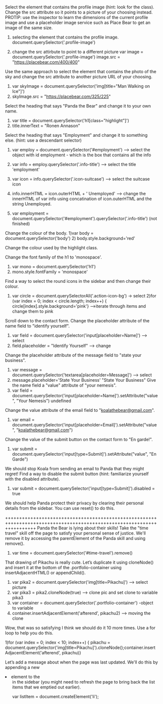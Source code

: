 Select the element that contains the profile image (hint: look for the class). Change the src attribute so it points to a picture of your choosing instead.
PROTIP: use the inspector to learn the dimensions of the current profile image and use a placeholder image service such as Place Bear to get an image of the same size.

1) selecting the element that contains the profile image.
  document.querySelector('.profile-image')

2) change the src attirbute to point to a different picture
  var image = document.querySelector('.profile-image')
  image.src = "https://placebear.com/400/400"



Use the same approach to select the element that contains the photo of the sky and change the src attribute to another picture URL of your choosing.
1) var skyImage = document.querySelector('img[title="Man Walking on Ice"]')
2) skyImage.src = "https://placebear.com/325/225"



Select the heading that says "Panda the Bear" and change it to your own name.
1) var title = document.querySelector('h1[class="highlight"]')
2) title.innerText = "Ronen Annason"

Select the heading that says "Employment" and change it to something else. (hint: use a descendant selector)
1) var employ = document.querySelector('#employment')  --> select the object with id employment - which is the box that contains all the info
2) var info = employ.querySelector('.info-title')  --> select the title 'employment'
3) var icon = info.querySelector('.icon-suitcase')  --> select the suitcase icon
4)  info.innerHTML = icon.outerHTML + '  Unemployed' --> change the innerHTML of var info using concatination of icon.outerHTML and the string Unemployed.

1) var employment = document.querySelector('#employment').querySelector('.info-title')
(not finished)

Change the colour of the body.
1)var body = document.querySelector('body')
2) body.style.background='red'


Change the colour used by the highlight class.

Change the font family of the h1 to 'monospace'.
1) var mono = document.querySelector('h1')
2) mono.style.fontFamily = 'monospace'


Find a way to select the round icons in the sidebar and then change their colour.
1) var circle = document.querySelectorAll('.action-icon-bg')  -> select
2)for (var index = 0; index < circle.length; index++) {
    circle[index].style.background='pink'} -->iterate through items and change them to pink

Scroll down to the contact form. Change the placeholder attribute of the name field to "identify yourself".
1) var field = document.querySelector('input[placeholder=Name]') --> select
2) field.placeholder = "Identify Yourself"  --> change

Change the placeholder attribute of the message field to "state your business".
1)  var message = document.querySelector('textarea[placeholder=Message]')  --> select
2)  message.placeholder='State Your Business'
"State Your Business"
Give the name field a "value" attribute of "your nemesis".
1) var field = document.querySelector('input[placeholder=Name]').setAttribute("value", "Your Nemesis")
undefined

Change the value attribute of the email field to "koalathebear@gmail.com".
1) var email = document.querySelector('input[placeholder=Email]').setAttribute("value", "koalathebear@gmail.com")


Change the value of the submit button on the contact form to "En garde!".
1) var submit = document.querySelector('input[type=Submit]').setAttribute("value", "En Garde")

We should stop Koala from sending an email to Panda that they might regret! Find a way to disable the submit button (hint: familiarize yourself with the disabled attribute).
1) var submit = document.querySelector('input[type=Submit]').disabled = true

We should help Panda protect their privacy by clearing their personal details from the sidebar. You can use reset() to do this.


+++++++++++++++++++++++++++++++++++++++++++++++++++++++++++++++++++++++++++++++++++++++++++++++++++++++++++++++++++++++
Panda the Bear is lying about their skills! Take the "time travel" skill off the page to satisfy your personal sense of justice. We'll remove it by accessing the parentElement of the Panda skill and using remove().
1) var time = document.querySelector('#time-travel').remove()

That drawing of Pikachu is really cute. Let’s duplicate it using cloneNode() and insert it at the bottom of the .portfolio-container using insertAdjacentHTML() or appendChild().

1)  var pika2 = document.querySelector('img[title=Pikachu]')   --> select picture
2)  var pika3 = pika2.cloneNode(true)  --> clone pic and set clone to variable pika3
3)  var container = document.querySelector('.portfolio-container')  -object to variable
4)  container.insertAdjacentElement('afterend', pikachu2) --> moving the clone

Wow, that was so satisfying I think we should do it 10 more times. Use a for loop to help you do this.

 1)for (var index = 0; index < 10; index++) {
 pikachu = document.querySelector('img[title=Pikachu]').cloneNode();container.insertAdjacentElement('afterend', pikachu)}

Let’s add a message about when the page was last updated. We'll do this by appending a new <li> element to the <ul> in the sidebar (you might need to refresh the page to bring back the list items that we emptied out earlier).

var listItem = document.createElement('li');
